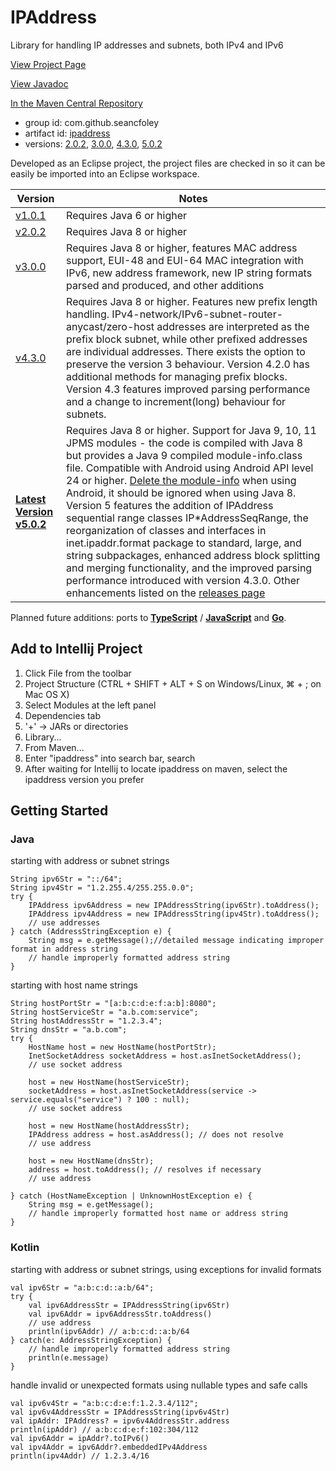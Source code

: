 # IPAddress
Library for handling IP addresses and subnets, both IPv4 and IPv6

[View Project Page](https://seancfoley.github.io/IPAddress/)

[View Javadoc](https://seancfoley.github.io/IPAddress/IPAddress/apidocs/)

[In the Maven Central Repository](https://repo1.maven.org/maven2/com/github/seancfoley/ipaddress/)
- group id: com.github.seancfoley
- artifact id: [ipaddress](https://search.maven.org/search?q=ipaddress)
- versions: [2.0.2](https://search.maven.org/artifact/com.github.seancfoley/ipaddress/2.0.2/jar), [3.0.0](https://search.maven.org/artifact/com.github.seancfoley/ipaddress/3.0.0/jar), [4.3.0](https://search.maven.org/artifact/com.github.seancfoley/ipaddress/4.3.0/jar), [5.0.2](https://search.maven.org/artifact/com.github.seancfoley/ipaddress/5.0.2/jar)

Developed as an Eclipse project, the project files are checked in so it can be easily be imported into an Eclipse workspace.

Version | Notes
------- | -------------
[v1.0.1](https://github.com/seancfoley/IPAddress/releases/tag/v1.0.1) | Requires Java 6 or higher
[v2.0.2](https://github.com/seancfoley/IPAddress/releases/tag/v2.0.2) | Requires Java 8 or higher
[v3.0.0](https://github.com/seancfoley/IPAddress/releases/tag/v3.0.0) | Requires Java 8 or higher, features MAC address support, EUI-48 and EUI-64 MAC integration with IPv6, new address framework, new IP string formats parsed and produced, and other additions
[v4.3.0](https://github.com/seancfoley/IPAddress/releases/tag/v4.3.0) | Requires Java 8 or higher.  Features new prefix length handling.  IPv4-network/IPv6-subnet-router-anycast/zero-host addresses are interpreted as the prefix block subnet, while other prefixed addresses are individual addresses. There exists the option to preserve the version 3 behaviour.  Version 4.2.0 has additional methods for managing prefix blocks.  Version 4.3 features improved parsing performance and a change to increment(long) behaviour for subnets.
**[Latest Version v5.0.2](https://github.com/seancfoley/IPAddress/releases/tag/v5.0.2)** | Requires Java 8 or higher.  Support for Java 9, 10, 11 JPMS modules - the code is compiled with Java 8 but provides a Java 9 compiled module-info.class file.  Compatible with Android using Android API level 24 or higher.  [Delete the module-info](https://github.com/seancfoley/IPAddress/issues/16) when using Android, it should be ignored when using Java 8.  Version 5 features the addition of IPAddress sequential range classes IP\*AddressSeqRange, the reorganization of classes and interfaces in inet.ipaddr.format package to standard, large, and string subpackages, enhanced address block splitting and merging functionality, and the improved parsing performance introduced with version 4.3.0.  Other enhancements listed on the [releases page](https://github.com/seancfoley/IPAddress/releases/tag/v5.0.0)

Planned future additions: ports to [**TypeScript**](https://www.typescriptlang.org/) / [**JavaScript**](https://www.npmjs.com/) and [**Go**](https://golang.org/).

## Add to Intellij Project

1. Click File from the toolbar
1. Project Structure (CTRL + SHIFT + ALT + S on Windows/Linux, ⌘ + ; on Mac OS X)
1. Select Modules at the left panel
1. Dependencies tab
1. '+' → JARs or directories
1. Library...
1. From Maven...
1. Enter "ipaddress" into search bar, search
1. After waiting for Intellij to locate ipaddress on maven, select the ipaddress version you prefer


## Getting Started

### Java

starting with address or subnet strings

    String ipv6Str = "::/64";
    String ipv4Str = "1.2.255.4/255.255.0.0";
    try {
        IPAddress ipv6Address = new IPAddressString(ipv6Str).toAddress();
        IPAddress ipv4Address = new IPAddressString(ipv4Str).toAddress();
        // use addresses
    } catch (AddressStringException e) {
        String msg = e.getMessage();//detailed message indicating improper format in address string
        // handle improperly formatted address string
    }
    
starting with host name strings

    String hostPortStr = "[a:b:c:d:e:f:a:b]:8080";
	String hostServiceStr = "a.b.com:service";
	String hostAddressStr = "1.2.3.4";
	String dnsStr = "a.b.com";
	try {
	    HostName host = new HostName(hostPortStr);
	    InetSocketAddress socketAddress = host.asInetSocketAddress();
	    // use socket address
	        
	    host = new HostName(hostServiceStr);
	    socketAddress = host.asInetSocketAddress(service -> service.equals("service") ? 100 : null);
	    // use socket address
	        
	    host = new HostName(hostAddressStr);
	    IPAddress address = host.asAddress(); // does not resolve
	    // use address
	        
	    host = new HostName(dnsStr);
	    address = host.toAddress(); // resolves if necessary
	    // use address
	        
	} catch (HostNameException | UnknownHostException e) {
	    String msg = e.getMessage();
	    // handle improperly formatted host name or address string
	}

### Kotlin

starting with address or subnet strings, using exceptions for invalid formats

    val ipv6Str = "a:b:c:d::a:b/64";
    try {
        val ipv6AddressStr = IPAddressString(ipv6Str)
        val ipv6Addr = ipv6AddressStr.toAddress()
        // use address
        println(ipv6Addr) // a:b:c:d::a:b/64
    } catch(e: AddressStringException) {
        // handle improperly formatted address string
        println(e.message)
    }
    
 handle invalid or unexpected formats using nullable types and safe calls
 
    val ipv6v4Str = "a:b:c:d:e:f:1.2.3.4/112";
    val ipv6v4AddressStr = IPAddressString(ipv6v4Str)
    val ipAddr: IPAddress? = ipv6v4AddressStr.address
    println(ipAddr) // a:b:c:d:e:f:102:304/112
    val ipv6Addr = ipAddr?.toIPv6()
    val ipv4Addr = ipv6Addr?.embeddedIPv4Address
    println(ipv4Addr) // 1.2.3.4/16
